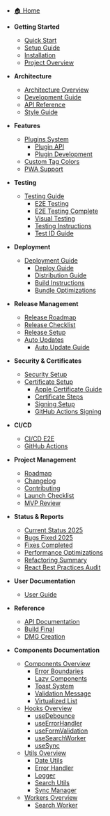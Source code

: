 <!-- docs/_sidebar.md -->

* [🏠 Home](/)

* **Getting Started**
  * [Quick Start](DEVELOPMENT-QUICK-START.md)
  * [Setup Guide](SETUP_GUIDE.md)
  * [Installation](INSTALL-MACOS.md)
  * [Project Overview](PROJECT_OVERVIEW.md)

* **Architecture**
  * [Architecture Overview](ARCHITECTURE.md)
  * [Development Guide](DEVELOPMENT.md)
  * [API Reference](API_REFERENCE.md)
  * [Style Guide](STYLE_GUIDE.md)

* **Features**
  * [Plugins System](PLUGINS.md)
    * [Plugin API](PLUGIN-API.md)
    * [Plugin Development](README-PLUGINS.md)
  * [Custom Tag Colors](CUSTOM_TAG_COLORS.md)
  * [PWA Support](PWA-README.md)

* **Testing**
  * [Testing Guide](TESTING.md)
    * [E2E Testing](E2E_TESTING.md)
    * [E2E Testing Complete](E2E_TESTING_COMPLETE.md)
    * [Visual Testing](VISUAL_TESTING.md)
    * [Testing Instructions](TESTING_INSTRUCTIONS.md)
    * [Test ID Guide](DATA_TESTID_GUIDE.md)

* **Deployment**
  * [Deployment Guide](DEPLOYMENT.md)
    * [Deploy Guide](DEPLOY-GUIDE.md)
    * [Distribution Guide](DISTRIBUTION_GUIDE.md)
    * [Build Instructions](BUILD_INSTRUCTIONS.md)
    * [Bundle Optimizations](BUNDLE_SIZE_OPTIMIZATIONS.md)

* **Release Management**
  * [Release Roadmap](RELEASE-ROADMAP.md)
  * [Release Checklist](RELEASE_CHECKLIST.md)
  * [Release Setup](RELEASE_SETUP.md)
  * [Auto Updates](AUTO_UPDATES.md)
    * [Auto Update Guide](AUTO_UPDATE_GUIDE.md)

* **Security & Certificates**
  * [Security Setup](SECURITY_SETUP.md)
  * [Certificate Setup](CERTIFICATE-SETUP.md)
    * [Apple Certificate Guide](APPLE-CERTIFICATE-GUIDE.md)
    * [Certificate Steps](CERTIFICADO-PASOS.md)
    * [Signing Setup](SIGNING-SETUP.md)
    * [GitHub Actions Signing](GITHUB-ACTIONS-SIGNING.md)

* **CI/CD**
  * [CI/CD E2E](CI_CD_E2E.md)
  * [GitHub Actions](GITHUB-ACTIONS-SIGNING.md)

* **Project Management**
  * [Roadmap](ROADMAP.md)
  * [Changelog](CHANGELOG.md)
  * [Contributing](CONTRIBUTING.md)
  * [Launch Checklist](LAUNCH_CHECKLIST.md)
  * [MVP Review](MVP_REVIEW.md)

* **Status & Reports**
  * [Current Status 2025](CURRENT_STATUS_2025.md)
  * [Bugs Fixed 2025](BUGS_FIXED_2025.md)
  * [Fixes Completed](FIXES_COMPLETED.md)
  * [Performance Optimizations](PERFORMANCE_OPTIMIZATIONS.md)
  * [Refactoring Summary](REFACTORING_SUMMARY.md)
  * [React Best Practices Audit](AUDIT_REACT_BEST_PRACTICES.md)

* **User Documentation**
  * [User Guide](USER_GUIDE.md)

* **Reference**
  * [API Documentation](API_DOCUMENTATION.md)
  * [Build Final](BUILD_FINAL.md)
  * [DMG Creation](README-DMG.md)

* **Components Documentation**
  * [Components Overview](components/README.md)
    * [Error Boundaries](components/ErrorBoundaries.md)
    * [Lazy Components](components/LazyComponents.md)
    * [Toast System](components/Toast.md)
    * [Validation Message](components/ValidationMessage.md)
    * [Virtualized List](components/VirtualizedList.md)
  * [Hooks Overview](hooks/README.md)
    * [useDebounce](hooks/useDebounce.md)
    * [useErrorHandler](hooks/useErrorHandler.md)
    * [useFormValidation](hooks/useFormValidation.md)
    * [useSearchWorker](hooks/useSearchWorker.md)
    * [useSync](hooks/useSync.md)
  * [Utils Overview](utils/README.md)
    * [Date Utils](utils/dateUtils.md)
    * [Error Handler](utils/errorHandler.md)
    * [Logger](utils/logger.md)
    * [Search Utils](utils/searchUtils.md)
    * [Sync Manager](utils/syncManager.md)
  * [Workers Overview](workers/README.md)
    * [Search Worker](workers/search-worker.md)